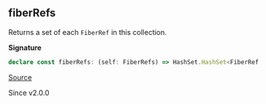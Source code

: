 ## fiberRefs

Returns a set of each `FiberRef` in this collection.

**Signature**

```ts
declare const fiberRefs: (self: FiberRefs) => HashSet.HashSet<FiberRef.FiberRef<any>>
```

[Source](https://github.com/Effect-TS/effect/tree/main/packages/effect/src/FiberRefs.ts#L60)

Since v2.0.0